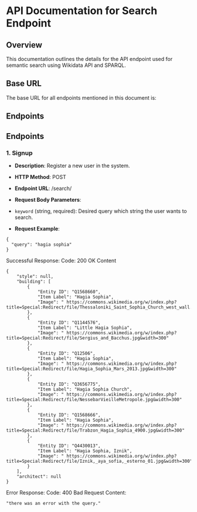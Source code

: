 # API Documentation for Search Endpoint

## Overview
This documentation outlines the details for the API endpoint used for semantic search using Wikidata API and SPARQL.

## Base URL
The base URL for all endpoints mentioned in this document is:

## Endpoints

## Endpoints

### 1. Signup

- **Description**: Register a new user in the system.
- **HTTP Method**: POST
- **Endpoint URL**: /search/

- **Request Body Parameters**:
- `keyword` (string, required): Desired query which string the user wants to search.


- **Request Example**:
```
{
  "query": "hagia sophia"
}
```

Successful Response:
Code: 200 OK
Content

```
{
    "style": null,
    "building": [
        {
            "Entity ID": "Q1568660",
            "Item Label": "Hagia Sophia",
            "Image": " https://commons.wikimedia.org/w/index.php?title=Special:Redirect/file/Thessaloniki_Saint_Sophia_Church_west_wall.jpg&width=300"
        },
        {
            "Entity ID": "Q1144576",
            "Item Label": "Little Hagia Sophia",
            "Image": " https://commons.wikimedia.org/w/index.php?title=Special:Redirect/file/Sergius_and_Bacchus.jpg&width=300"
        },
        {
            "Entity ID": "Q12506",
            "Item Label": "Hagia Sophia",
            "Image": " https://commons.wikimedia.org/w/index.php?title=Special:Redirect/file/Hagia_Sophia_Mars_2013.jpg&width=300"
        },
        {
            "Entity ID": "Q3656775",
            "Item Label": "Hagia Sophia Church",
            "Image": " https://commons.wikimedia.org/w/index.php?title=Special:Redirect/file/NessebarVieilleMetropole.jpg&width=300"
        },
        {
            "Entity ID": "Q1568666",
            "Item Label": "Hagia Sophia",
            "Image": " https://commons.wikimedia.org/w/index.php?title=Special:Redirect/file/Trabzon_Hagia_Sophia_4900.jpg&width=300"
        },
        {
            "Entity ID": "Q4430013",
            "Item Label": "Hagia Sophia, Iznik",
            "Image": " https://commons.wikimedia.org/w/index.php?title=Special:Redirect/file/Iznik,_aya_sofia,_esterno_01.jpg&width=300"
        }
    ],
    "architect": null
}
```


Error Response:
Code: 400 Bad Request
Content:
```
"there was an error with the query."
```
